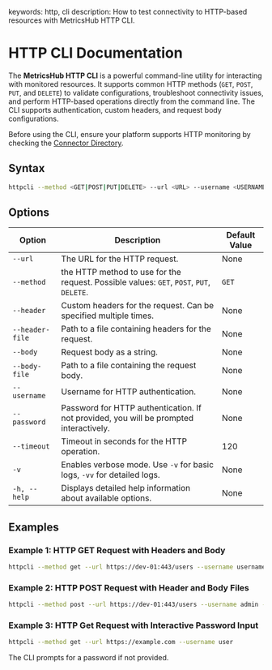 keywords: http, cli
description: How to test connectivity to HTTP-based resources with MetricsHub HTTP CLI.

# HTTP CLI Documentation

<!-- MACRO{toc|fromDepth=1|toDepth=2|id=toc} -->

The **MetricsHub HTTP CLI** is a powerful command-line utility for interacting with monitored resources. It supports common HTTP methods (`GET`, `POST`, `PUT`, and `DELETE`) to validate configurations, troubleshoot connectivity issues, and perform HTTP-based operations directly from the command line. The CLI supports authentication, custom headers, and request body configurations.

Before using the CLI, ensure your platform supports HTTP monitoring by checking the [Connector Directory](https://metricshub.com/docs/latest/metricshub-connectors-directory.html).

## Syntax

```bash
httpcli --method <GET|POST|PUT|DELETE> --url <URL> --username <USERNAME> --password <PASSWORD> [--body <BODY> | --body-file <FILE PATH>] [--header <HEADER> | --header-file <FILE PATH>] --timeout <TIMEOUT>
```

## Options

| Option          | Description                                                                              | Default Value |
| --------------- | ---------------------------------------------------------------------------------------- | ------------- |
| `--url`         | The URL for the HTTP request.                                                            | None          |
| `--method`      | the HTTP method to use for the request. Possible values: `GET`, `POST`, `PUT`, `DELETE`. | `GET`         |
| `--header`      | Custom headers for the request. Can be specified multiple times.                         | None          |
| `--header-file` | Path to a file containing headers for the request.                                       | None          |
| `--body`        | Request body as a string.                                                                | None          |
| `--body-file`   | Path to a file containing the request body.                                              | None          |
| `--username`    | Username for HTTP authentication.                                                        | None          |
| `--password`    | Password for HTTP authentication. If not provided, you will be prompted interactively.   | None          |
| `--timeout`     | Timeout in seconds for the HTTP operation.                                               | 120           |
| `-v`            | Enables verbose mode. Use `-v` for basic logs, `-vv` for detailed logs.                  | None          |
| `-h, --help`    | Displays detailed help information about available options.                              | None          |

## Examples

### Example 1: HTTP GET Request with Headers and Body

```bash
httpcli --method get --url https://dev-01:443/users --username username --password password --header="Content-Type:application/xml" --header="Accept:application/json" --body="<aaaLogin inName='username' inPassword='password' />" --timeout 120
```

### Example 2: HTTP POST Request with Header and Body Files

```bash
httpcli --method post --url https://dev-01:443/users --username admin --password pass --header-file="/opt/metricshub/header.txt" --body-file="/opt/metricshub/body.txt" --timeout 120
```

### Example 3: HTTP Get Request with Interactive Password Input

```bash
httpcli --method get --url https://example.com --username user
```

The CLI prompts for a password if not provided.
